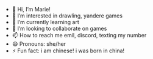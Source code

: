 - 👋 Hi, I’m Marie!
- 👀 I’m interested in drawling, yandere games
- 🌱 I’m currently learning art
- 💞️ I’m looking to collaborate on games
- 📫 How to reach me emil, discord, texting my number
- 😄 Pronouns: she/her
- ⚡ Fun fact: i am chinese! i was born in china!
  

<!---
Gh0stydear/Gh0stydear is a ✨ special ✨ repository because its `README.md` (this file) appears on your GitHub profile.
You can click the Preview link to take a look at your changes.
--->
